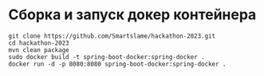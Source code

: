 # Сборка и запуск докер контейнера
```
git clone https://github.com/Smartslame/hackathon-2023.git
cd hackathon-2023
mvn clean package
sudo docker build -t spring-boot-docker:spring-docker .
docker run -d -p 8080:8080 spring-boot-docker:spring-docker .
```